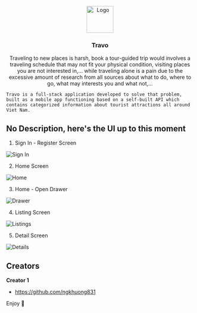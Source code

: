 <p align="center">
  <img src="md/logo.png" alt="Logo" width=72 height=72>

  <h3 align="center">Travo</h3>

  <p align="center">
    Traveling to new places is harsh, book a tour-guided trip would involves a traveling schedule that may not fit your physical condition, visiting places you are not interested in,... while traveling alone is a pain due to the excessive amount of research from all sources about what to do, where to go, what may interests you and what not,...
    
    Travo is a full-stack application developed to solve that problem, built as a mobile app functioning based on a self-built API which contains categorized information about tourist attractions all around Viet Nam.
  </p>
</p>


## No Description, here's the UI up to this moment

1. Sign In - Register Screen
<img src="md/1.png" alt="Sign In">

2. Home Screen
<img src="md/2.png" alt="Home">

3. Home - Open Drawer
<img src="md/3.png" alt="Drawer">

4. Listing Screen
<img src="md/4.png" alt="Listings">

5. Detail Screen
<img src="md/5.png" alt="Details">


## Creators

**Creator 1**

- <https://github.com/ngkhuong831>


Enjoy :metal:
